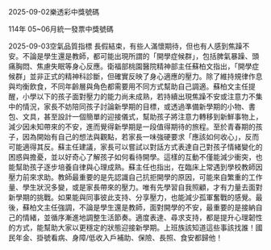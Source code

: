 
2025-09-02樂透彩中獎號碼

                                
114年 05~06月統一發票中獎號碼
                             
2025-09-03空氣品質指標
                              長假結束，有些人滿懷期待，但也有人感到焦躁不安。不論是學生還是教師，都可能出現所謂的「開學症候群」，包括脾氣暴躁、頭痛胸悶、焦慮失眠等身心反應。衛福部桃園醫院精神部主任蘇柏文指出，「開學症候群」並非正式的精神科診斷，但確實反映了身心適應的壓力。除了維持規律作息與均衡飲食，不同年齡層與角色都需要用不同方式幫助自己調適。蘇柏文主任提醒，小學以下的孩子面對壓力的能力尚未成熟，若持續出現焦躁不安或注意力不集中的情況，家長不妨陪同孩子討論新學期的目標，或透過準備新學期的小物、書包、文具，甚至設計一個簡單的迎接儀式，幫助孩子將注意力轉移到新鮮事物上，減少因未知帶來的不安，進而覺得新學期是一段值得期待的旅程。至於青春期的孩子，因為開始有自己的想法與觀點，若家長一味強硬要求「應該如何收心」，反而可能適得其反。蘇主任建議，家長可以嘗試以對話方式表達自己對孩子情緒變化的困惑與擔憂，並以好奇心了解孩子如何看待開學。這樣的互動不僅能減少衝突，也能幫助孩子逐步培養自律與心理成熟。蘇主任也指出，在臨床上常遇到學校教師因壓力前來求助。教師最重要的是先認識自己抗拒開學的原因，可能來自繁重的工作量、學生狀況多變，或是家長帶來的壓力。唯有先學習自我照顧，才有力量去面對新學期的挑戰。如果能與同事彼此支持、分享壓力，也能減少孤軍奮戰的感覺。最後，蘇柏文主任強調，不論是學生還是教師，面對開學的不安，最重要的是接納自己的情緒，並循序漸進地調整生活節奏。適度表達、尋求支持，都是提升心理韌性的方式，能幫助大家以更穩定的狀態迎接新學期。上班族該知道這些事該找誰！國民年金、掛號看病、身障/低收入戶補助、保險、長照、食安都歸他！